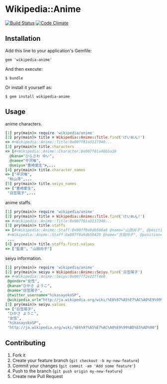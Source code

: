 # Wikipedia::Anime

[![Build Status](https://travis-ci.org/mochiz/wikipedia-anime.png?branch=master)](https://travis-ci.org/mochiz/wikipedia-anime)
[![Code Climate](https://codeclimate.com/github/mochiz/wikipedia-anime.png)](https://codeclimate.com/github/mochiz/wikipedia-anime)

## Installation

Add this line to your application's Gemfile:

    gem 'wikipedia-anime'

And then execute:

    $ bundle

Or install it yourself as:

    $ gem install wikipedia-anime

## Usage

anime characters.

```ruby
[1] pry(main)> require 'wikipedia/anime'
[2] pry(main)> title = Wikipedia::Anime::Title.find('けいおん!')
=> #<Wikipedia::Anime::Title:0x007f81a3117340...
[3] pry(main)> title.characters
=> [#<Wikipedia::Anime::Character:0x007f81a40b5a18
  @kana="ひらさわ ゆい",
  @name="平沢唯",
  @seiyu="豊崎愛生">,...
[4] pry(main)> title.character_names
=> ["平沢唯",
 "秋山澪",...
[5] pry(main)> title.seiyu_names
=> ["豊崎愛生",
 "日笠陽子",...
```

anime staffs.

```ruby
[1] pry(main)> require 'wikipedia/anime'
[2] pry(main)> title = Wikipedia::Anime::Title.find('けいおん!')
=> #<Wikipedia::Anime::Title:0x007f81a3117340...
[3] pry(main)> title.staffs
=> [#<Wikipedia::Anime::Staff:0x007f9a9db508a8 @name="山田尚子", @position="監督">,
 #<Wikipedia::Anime::Staff:0x007f9a9db50420 @name="吉田玲子", @position="シリーズ構成">,
 ...
[4] pry(main)> title.staffs.first.values
=> ["監督", "山田尚子"]
```

seiyu information.

```ruby
[1] pry(main)> require 'wikipedia/anime'
[2] pry(main)> seiyu = Wikipedia::Anime::Seiyu.find('日笠陽子')
=> #<Wikipedia::Anime::Seiyu:0x007ff2e22ff4e0
 @gender="女性",
 @kana="ひかさ ようこ",
 @name="日笠陽子",
 @twitter_username="hikasayokoSP",
 @wikipedia_url="http://ja.wikipedia.org/wiki/%E6%97%A5%E7%AC%A0%E9%99%BD%E5%AD%90">
[3] pry(main)> seiyu.values
=> ["日笠陽子",
 "ひかさ ようこ",
 "女性",
 "hikasayokoSP",
 "http://ja.wikipedia.org/wiki/%E6%97%A5%E7%AC%A0%E9%99%BD%E5%AD%90"]
```

## Contributing

1. Fork it
2. Create your feature branch (`git checkout -b my-new-feature`)
3. Commit your changes (`git commit -am 'Add some feature'`)
4. Push to the branch (`git push origin my-new-feature`)
5. Create new Pull Request
